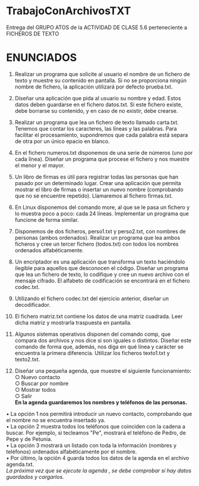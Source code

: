 # TrabajoConArchivosTXT
Entrega del GRUPO ATOS de la ACTIVIDAD DE CLASE 5.6 perteneciente a FICHEROS DE TEXTO


# ENUNCIADOS

1. Realizar un programa que solicite al usuario el nombre de un fichero de texto y muestre su contenido en pantalla. Si no se proporciona ningún nombre de fichero, la aplicación utilizará por defecto prueba.txt.

2. Diseñar una aplicación que pida al usuario su nombre y edad. Estos datos deben guardarse en el fichero datos.txt. Si este fichero existe, debe borrarse su contenido, y en caso de no existir, debe crearse.

3. Realizar un programa que lea un fichero de texto llamado carta.txt. Tenemos que contar los caracteres, las líneas y las palabras. Para facilitar el procesamiento, supondremos que cada palabra está separa de otra por un único epacio en blanco.

4. En el fichero numeros.txt disponemos de una serie de números (uno por cada línea). Diseñar un programa que procese el fichero y nos muestre el menor y el mayor.

5. Un libro de firmas es útil para registrar todas las personas que han pasado por un determinado lugar. Crear una aplicación que permita mostrar el libro de firmas o insertar un nuevo nombre (comprobando que no se encuentre repetido). Llamaremos al fichero firmas.txt.

6. En Linux disponemos del comando more, al que se le pasa un fichero y lo muestra poco a poco: cada 24 líneas. Implementar un programa que funcione de forma similar.

7. Disponemos de dos ficheros, perso1.txt y perso2.txt, con nombres de personas (ambos ordenados). Realizar un programa que lea ambos ficheros y cree un tercer fichero (todos.txt) con todos los nombres ordenados alfabéticamente.

8. Un encriptador es una aplicación que transforma un texto haciéndolo ilegible para aquellos que desconocen el código. Diseñar un programa que lea un fichero de texto, lo codifique y cree un nuevo archivo con el mensaje cifrado. El alfabeto de codificación se encontrará en el fichero codec.txt.
9. Utilizando el fichero codec.txt del ejercicio anterior, diseñar un decodificador.

10. El fichero matriz.txt contiene los datos de una matriz cuadrada. Leer dicha matriz y mostrarla traspuesta en pantalla.

11. Algunos sistemas operativos disponen del comando comp, que compara dos archivos y nos dice si son iguales o distintos. Diseñar este comando de forma que, además, nos diga en qué línea y carácter se encuentra la primera diferencia. Utilizar los ficheros texto1.txt y texto2.txt.

12. Diseñar una pequeña agenda, que muestre el siguiente funcionamiento:<br>
○ Nuevo contacto<br>
○ Buscar por nombre<br>
○ Mostrar todos<br>
○ Salir<br>
<b>En la agenda guardaremos los nombres y teléfonos de las personas.</b><br>

• La opción 1 nos permitirá introducir un nuevo contacto, comprobando que el nombre no se encuentra insertado ya.<br>
• La opción 2 muestra todos los teléfonos que coinciden con la cadena a buscar. Por ejemplo, si tecleamos "Pe", mostrará el teléfono de Pedro, de Pepe y de Petunia.<br>
• La opción 3 mostrará un listado con toda la información (nombres y teléfonos) ordenados alfabéticamente por el nombre.<br>
• Por último, la opción 4 guarda todos los datos de la agenda en el archivo agenda.txt.<br>
_La próxima vez que se ejecute la agenda , se debe comprobar si hay datos guardados y cargarlos._
